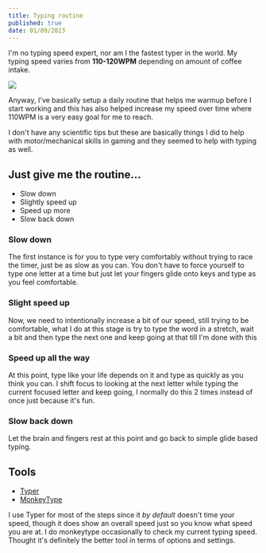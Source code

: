 ```yaml
---
title: Typing routine 
published: true 
date: 01/09/2023
---
```


I'm no typing speed expert, nor am I the fastest typer in the world. My typing speed varies from **110-120WPM** depending on amount of coffee intake. 

![](/images/typing-speed.jpeg)

Anyway, 
I've basically setup a daily routine that helps me warmup before I start working and this has also helped increase my speed over time where 110WPM is a very easy goal for me to reach.

I don't have any scientific tips but these are basically things I did to help with motor/mechanical skills in gaming and they seemed to help with typing as well. 


## Just give me the routine...
- Slow down
- Slightly speed up 
- Speed up more 
- Slow back down

### Slow down 
The first instance is for you to type very comfortably without trying to race the timer, just be as slow as you can. You don't have to force yourself to type one letter at a time but just let your fingers glide onto keys and type as you feel comfortable. 

### Slight speed up
Now, we need to intentionally increase a bit of our speed, still trying to be comfortable, what I do at this stage is try to type the word in a stretch, wait a bit and then type the next one and keep going at that till I'm done with this

### Speed up all the way 
At this point, type like your life depends on it and type as quickly as you think you can. I shift focus to looking at the next letter while typing the current focused letter and keep going, I normally do this 2 times instead of once just because it's fun. 

### Slow back down
Let the brain and fingers rest at this point and go back to simple glide based typing. 

## Tools 
- [Typer](https://typer.barelyhuman.dev)
- [MonkeyType](http://monkeytype.com)

I use Typer for most of the steps since it _by default_ doesn't time your speed, though it does show an overall speed just so you know what speed you are at. I do monkeytype occasionally to check my current typing speed. Thought it's definitely the better tool in terms of options and settings. 
